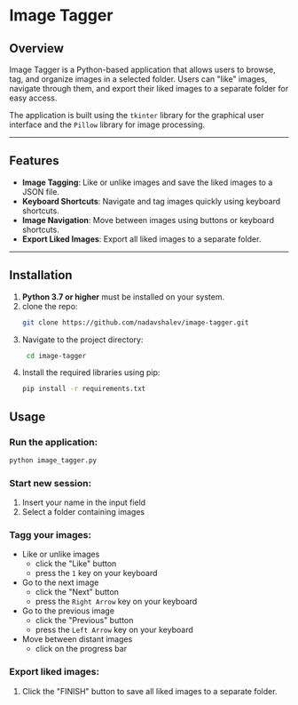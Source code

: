 # Image Tagger

## Overview
Image Tagger is a Python-based application that allows users to browse, tag, and organize images in a selected folder. Users can "like" images, navigate through them, and export their liked images to a separate folder for easy access.

The application is built using the `tkinter` library for the graphical user interface and the `Pillow` library for image processing.

---

## Features
- **Image Tagging**: Like or unlike images and save the liked images to a JSON file.
- **Keyboard Shortcuts**: Navigate and tag images quickly using keyboard shortcuts.
- **Image Navigation**: Move between images using buttons or keyboard shortcuts.
- **Export Liked Images**: Export all liked images to a separate folder.

---

## Installation

1. **Python 3.7 or higher** must be installed on your system.
2. clone the repo:
    ```bash
   git clone https://github.com/nadavshalev/image-tagger.git
   ```
3. Navigate to the project directory:
   ```bash
    cd image-tagger
    ```
4. Install the required libraries using pip:
   ```bash
   pip install -r requirements.txt
   ```
   
## Usage
### Run the application:
   ```bash
   python image_tagger.py
   ```
### Start new session:
1. Insert your name in the input field 
2. Select a folder containing images

### Tagg your images:
- Like or unlike images
  - click the "Like" button
  - press the `1` key on your keyboard
- Go to the next image
  - click the "Next" button
  - press the `Right Arrow` key on your keyboard
- Go to the previous image
  - click the "Previous" button
  - press the `Left Arrow` key on your keyboard
- Move between distant images
  - click on the progress bar

### Export liked images:
1. Click the "FINISH" button to save all liked images to a separate folder.